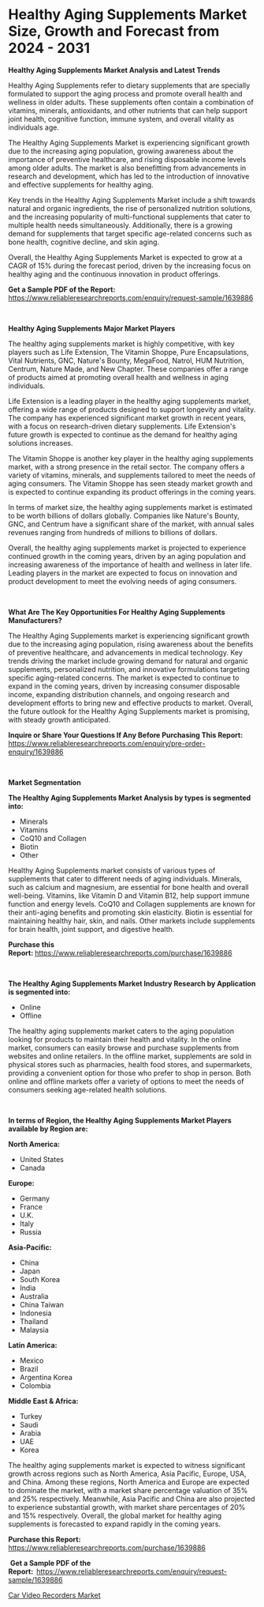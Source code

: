 <p><h1>Healthy Aging Supplements Market Size, Growth and Forecast from 2024 - 2031</h1></p><p><strong>Healthy Aging Supplements Market Analysis and Latest Trends</strong></p>
<p><p>Healthy Aging Supplements refer to dietary supplements that are specially formulated to support the aging process and promote overall health and wellness in older adults. These supplements often contain a combination of vitamins, minerals, antioxidants, and other nutrients that can help support joint health, cognitive function, immune system, and overall vitality as individuals age.</p><p>The Healthy Aging Supplements Market is experiencing significant growth due to the increasing aging population, growing awareness about the importance of preventive healthcare, and rising disposable income levels among older adults. The market is also benefitting from advancements in research and development, which has led to the introduction of innovative and effective supplements for healthy aging.</p><p>Key trends in the Healthy Aging Supplements Market include a shift towards natural and organic ingredients, the rise of personalized nutrition solutions, and the increasing popularity of multi-functional supplements that cater to multiple health needs simultaneously. Additionally, there is a growing demand for supplements that target specific age-related concerns such as bone health, cognitive decline, and skin aging.</p><p>Overall, the Healthy Aging Supplements Market is expected to grow at a CAGR of 15% during the forecast period, driven by the increasing focus on healthy aging and the continuous innovation in product offerings.</p></p>
<p><strong>Get a Sample PDF of the Report:&nbsp;</strong> <a href="https://www.reliableresearchreports.com/enquiry/request-sample/1639886">https://www.reliableresearchreports.com/enquiry/request-sample/1639886</a></p>
<p>&nbsp;</p>
<p><strong>Healthy Aging Supplements Major Market Players</strong></p>
<p><p>The healthy aging supplements market is highly competitive, with key players such as Life Extension, The Vitamin Shoppe, Pure Encapsulations, Vital Nutrients, GNC, Nature's Bounty, MegaFood, Natrol, HUM Nutrition, Centrum, Nature Made, and New Chapter. These companies offer a range of products aimed at promoting overall health and wellness in aging individuals.</p><p>Life Extension is a leading player in the healthy aging supplements market, offering a wide range of products designed to support longevity and vitality. The company has experienced significant market growth in recent years, with a focus on research-driven dietary supplements. Life Extension's future growth is expected to continue as the demand for healthy aging solutions increases.</p><p>The Vitamin Shoppe is another key player in the healthy aging supplements market, with a strong presence in the retail sector. The company offers a variety of vitamins, minerals, and supplements tailored to meet the needs of aging consumers. The Vitamin Shoppe has seen steady market growth and is expected to continue expanding its product offerings in the coming years.</p><p>In terms of market size, the healthy aging supplements market is estimated to be worth billions of dollars globally. Companies like Nature's Bounty, GNC, and Centrum have a significant share of the market, with annual sales revenues ranging from hundreds of millions to billions of dollars.</p><p>Overall, the healthy aging supplements market is projected to experience continued growth in the coming years, driven by an aging population and increasing awareness of the importance of health and wellness in later life. Leading players in the market are expected to focus on innovation and product development to meet the evolving needs of aging consumers.</p></p>
<p>&nbsp;</p>
<p><strong>What Are The Key Opportunities For Healthy Aging Supplements Manufacturers?</strong></p>
<p><p>The Healthy Aging Supplements market is experiencing significant growth due to the increasing aging population, rising awareness about the benefits of preventive healthcare, and advancements in medical technology. Key trends driving the market include growing demand for natural and organic supplements, personalized nutrition, and innovative formulations targeting specific aging-related concerns. The market is expected to continue to expand in the coming years, driven by increasing consumer disposable income, expanding distribution channels, and ongoing research and development efforts to bring new and effective products to market. Overall, the future outlook for the Healthy Aging Supplements market is promising, with steady growth anticipated.</p></p>
<p><strong>Inquire or Share Your Questions If Any Before Purchasing This Report:</strong> <a href="https://www.reliableresearchreports.com/enquiry/pre-order-enquiry/1639886">https://www.reliableresearchreports.com/enquiry/pre-order-enquiry/1639886</a></p>
<p>&nbsp;</p>
<p><strong>Market Segmentation</strong></p>
<p><strong>The Healthy Aging Supplements Market Analysis by types is segmented into:</strong></p>
<p><ul><li>Minerals</li><li>Vitamins</li><li>CoQ10 and Collagen</li><li>Biotin</li><li>Other</li></ul></p>
<p><p>Healthy Aging Supplements market consists of various types of supplements that cater to different needs of aging individuals. Minerals, such as calcium and magnesium, are essential for bone health and overall well-being. Vitamins, like Vitamin D and Vitamin B12, help support immune function and energy levels. CoQ10 and Collagen supplements are known for their anti-aging benefits and promoting skin elasticity. Biotin is essential for maintaining healthy hair, skin, and nails. Other markets include supplements for brain health, joint support, and digestive health.</p></p>
<p><strong>Purchase this Report:&nbsp;</strong><a href="https://www.reliableresearchreports.com/purchase/1639886">https://www.reliableresearchreports.com/purchase/1639886</a></p>
<p>&nbsp;</p>
<p><strong>The Healthy Aging Supplements Market Industry Research by Application is segmented into:</strong></p>
<p><ul><li>Online</li><li>Offline</li></ul></p>
<p><p>The healthy aging supplements market caters to the aging population looking for products to maintain their health and vitality. In the online market, consumers can easily browse and purchase supplements from websites and online retailers. In the offline market, supplements are sold in physical stores such as pharmacies, health food stores, and supermarkets, providing a convenient option for those who prefer to shop in person. Both online and offline markets offer a variety of options to meet the needs of consumers seeking age-related health solutions.</p></p>
<p>&nbsp;</p>
<p><strong>In terms of Region, the Healthy Aging Supplements Market Players available by Region are:</strong></p>
<p>
    <p> <strong> North America: </strong>
        <ul>
            <li>United States</li>
            <li>Canada</li>
        </ul>
        </p> 
    <p> <strong> Europe: </strong>
        <ul>
            <li>Germany</li>
            <li>France</li>
            <li>U.K.</li>
            <li>Italy</li>
            <li>Russia</li>
        </ul>
        </p> 
    <p> <strong> Asia-Pacific: </strong>
        <ul>
            <li>China</li>
            <li>Japan</li>
            <li>South Korea</li>
            <li>India</li>
            <li>Australia</li>
            <li>China Taiwan</li>
            <li>Indonesia</li>
            <li>Thailand</li>
            <li>Malaysia</li>
        </ul>
        </p> 
    <p> <strong> Latin America: </strong>
        <ul>
            <li>Mexico</li>
            <li>Brazil</li>
            <li>Argentina Korea</li>
            <li>Colombia</li>
        </ul>
        </p> 
    <p> <strong> Middle East & Africa: </strong>
        <ul>
            <li>Turkey</li>
            <li>Saudi</li>
            <li>Arabia</li>
            <li>UAE</li>
            <li>Korea</li>
        </ul>
    </p>
    </p>
<p><p>The healthy aging supplements market is expected to witness significant growth across regions such as North America, Asia Pacific, Europe, USA, and China. Among these regions, North America and Europe are expected to dominate the market, with a market share percentage valuation of 35% and 25% respectively. Meanwhile, Asia Pacific and China are also projected to experience substantial growth, with market share percentages of 20% and 15% respectively. Overall, the global market for healthy aging supplements is forecasted to expand rapidly in the coming years.</p></p>
<p><strong>Purchase this Report: </strong><a href="https://www.reliableresearchreports.com/purchase/1639886">https://www.reliableresearchreports.com/purchase/1639886</a></p>
<p>&nbsp;<strong>Get a Sample PDF of the Report:&nbsp;&nbsp;</strong><a href="https://www.reliableresearchreports.com/enquiry/request-sample/1639886">https://www.reliableresearchreports.com/enquiry/request-sample/1639886</a></p>
<p><strong></strong></p>
<p><p><a href="https://cedar-agate-3da.notion.site/Car-Video-Recorders-Market-Offers-Provide-Insightful-Data-for-the-Time-Period-from-2024-to-2031-and--0c8fda37baa64a149d7b93357cdb99f5">Car Video Recorders Market</a></p></p>